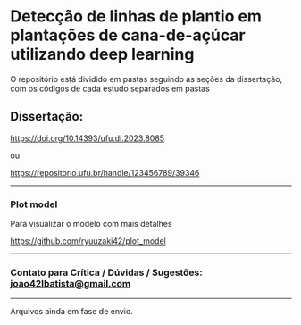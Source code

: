 
# Detecção de linhas de plantio em plantações de cana-de-açúcar utilizando deep learning

O repositório está dividido em pastas seguindo as seções da dissertação, com os códigos de cada estudo separados em pastas

## Dissertação:
https://doi.org/10.14393/ufu.di.2023.8085

ou

https://repositorio.ufu.br/handle/123456789/39346

---
### Plot model
Para visualizar o modelo com mais detalhes

https://github.com/ryuuzaki42/plot_model

---
### Contato para Crítica / Dúvidas / Sugestões: joao42lbatista@gmail.com

---
Arquivos ainda em fase de envio.
